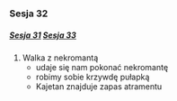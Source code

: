 ### Sesja 32
##### [Sesja 31](#sesja-31) [Sesja 33](#sesja-33)
1. Walka z nekromantą
    - udaje się nam pokonać nekromantę
    - robimy sobie krzywdę pułapką
    - Kajetan znajduje zapas atramentu